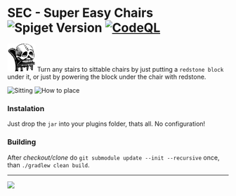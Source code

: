 # SEC - Super Easy Chairs ![Spiget Version](https://img.shields.io/spiget/version/102446?label=Latest%20version) [![CodeQL](https://github.com/velnias75/SEC/actions/workflows/codeql.yml/badge.svg)](https://github.com/velnias75/SEC/actions/workflows/codeql.yml)

<img src="https://github.com/velnias75/SEC/raw/master/icon.svg" height="64px">  Turn any stairs to sittable chairs by just putting a `redstone block` under it, or just by powering the block under the chair with redstone.

![Sitting](https://user-images.githubusercontent.com/4481414/172078919-80c1cb25-5bc0-4f1b-8247-e217bb389ce9.png)
![How to place](https://user-images.githubusercontent.com/4481414/172078926-97a34a98-874c-421c-b9be-78e0b0c87d95.png)

### Instalation

Just drop the `jar` into your plugins folder, thats all. No configuration!

### Building
After *checkout/clone* do
`git submodule update --init --recursive` once, than `./gradlew clean build`.

---

![](https://bstats.org/signatures/bukkit/SEC%20-%20Super%20Easy%20Chairs.svg)
